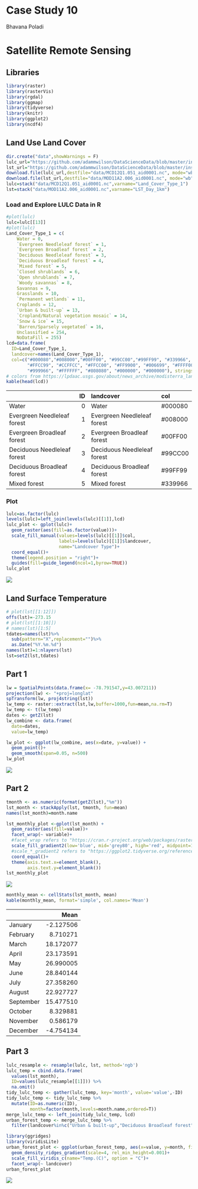 Case Study 10
================
Bhavana Poladi

# Satellite Remote Sensing

## Libraries

``` r
library(raster)
library(rasterVis)
library(rgdal)
library(ggmap)
library(tidyverse)
library(knitr)
library(ggplot2)
library(ncdf4)
```

## Land Use Land Cover

``` r
dir.create("data",showWarnings = F)
lulc_url="https://github.com/adammwilson/DataScienceData/blob/master/inst/extdata/appeears/MCD12Q1.051_aid0001.nc?raw=true"
lst_url="https://github.com/adammwilson/DataScienceData/blob/master/inst/extdata/appeears/MOD11A2.006_aid0001.nc?raw=true"
download.file(lulc_url,destfile="data/MCD12Q1.051_aid0001.nc", mode="wb")
download.file(lst_url,destfile="data/MOD11A2.006_aid0001.nc", mode="wb")
lulc=stack("data/MCD12Q1.051_aid0001.nc",varname="Land_Cover_Type_1")
lst=stack("data/MOD11A2.006_aid0001.nc",varname="LST_Day_1km")
```

### Load and Explore LULC Data in R

``` r
#plot(lulc)
lulc=lulc[[13]]
#plot(lulc)
Land_Cover_Type_1 = c(
    Water = 0, 
    `Evergreen Needleleaf forest` = 1, 
    `Evergreen Broadleaf forest` = 2,
    `Deciduous Needleleaf forest` = 3, 
    `Deciduous Broadleaf forest` = 4,
    `Mixed forest` = 5, 
    `Closed shrublands` = 6,
    `Open shrublands` = 7,
    `Woody savannas` = 8, 
    Savannas = 9,
    Grasslands = 10,
    `Permanent wetlands` = 11, 
    Croplands = 12,
    `Urban & built-up` = 13,
    `Cropland/Natural vegetation mosaic` = 14, 
    `Snow & ice` = 15,
    `Barren/Sparsely vegetated` = 16, 
    Unclassified = 254,
    NoDataFill = 255)
lcd=data.frame(
  ID=Land_Cover_Type_1,
  landcover=names(Land_Cover_Type_1),
  col=c("#000080","#008000","#00FF00", "#99CC00","#99FF99", "#339966", "#993366",
        "#FFCC99", "#CCFFCC", "#FFCC00", "#FF9900", "#006699", "#FFFF00", "#FF0000",
        "#999966", "#FFFFFF", "#808080", "#000000", "#000000"), stringsAsFactors = F)
# colors from https://lpdaac.usgs.gov/about/news_archive/modisterra_land_cover_types_yearly_l3_global_005deg_cmg_mod12c1
kable(head(lcd))
```

|                             | ID | landcover                   | col      |
| :-------------------------- | -: | :-------------------------- | :------- |
| Water                       |  0 | Water                       | \#000080 |
| Evergreen Needleleaf forest |  1 | Evergreen Needleleaf forest | \#008000 |
| Evergreen Broadleaf forest  |  2 | Evergreen Broadleaf forest  | \#00FF00 |
| Deciduous Needleleaf forest |  3 | Deciduous Needleleaf forest | \#99CC00 |
| Deciduous Broadleaf forest  |  4 | Deciduous Broadleaf forest  | \#99FF99 |
| Mixed forest                |  5 | Mixed forest                | \#339966 |

### Plot

``` r
lulc=as.factor(lulc)
levels(lulc)=left_join(levels(lulc)[[1]],lcd)
lulc_plot <- gplot(lulc)+
  geom_raster(aes(fill=as.factor(value)))+
  scale_fill_manual(values=levels(lulc)[[1]]$col,
                    labels=levels(lulc)[[1]]$landcover,
                    name="Landcover Type")+
  coord_equal()+
  theme(legend.position = "right")+
  guides(fill=guide_legend(ncol=1,byrow=TRUE))
lulc_plot
```

![](case_study_10_files/figure-gfm/unnamed-chunk-4-1.png)<!-- -->

## Land Surface Temperature

``` r
# plot(lst[[1:12]])
offs(lst)=-273.15
# plot(lst[[1:10]])
# names(lst)[1:5]
tdates=names(lst)%>%
  sub(pattern="X",replacement="")%>%
  as.Date("%Y.%m.%d")
names(lst)=1:nlayers(lst)
lst=setZ(lst,tdates)
```

## Part 1

``` r
lw = SpatialPoints(data.frame(x= -78.791547,y=43.007211))
projection(lw) <- "+proj=longlat"
spTransform(lw, proj4string(lst))
lw_temp <- raster::extract(lst,lw,buffer=1000,fun=mean,na.rm=T)
lw_temp <- t(lw_temp)
dates <- getZ(lst)
lw_combine <- data.frame(
  date=dates,
  value=lw_temp)
```

``` r
lw_plot <- ggplot(lw_combine, aes(x=date, y=value)) +
  geom_point()+
  geom_smooth(span=0.05, n=500)
lw_plot
```

![](case_study_10_files/figure-gfm/task-1-results-1.png)<!-- -->

## Part 2

``` r
tmonth <- as.numeric(format(getZ(lst),"%m"))
lst_month <- stackApply(lst, tmonth, fun=mean)
names(lst_month)=month.name
```

``` r
lst_monthly_plot <-gplot(lst_month) +
  geom_raster(aes(fill=value))+
  facet_wrap(~ variable)+
  #facet_wrap refers to "https://cran.r-project.org/web/packages/rasterVis/rasterVis.pdf"
  scale_fill_gradient2(low='blue', mid='grey80', high='red', midpoint=15)+
  #scale_*_gradient2 refers to "https://ggplot2.tidyverse.org/reference/scale_gradient.html"
  coord_equal()+
  theme(axis.text.x=element_blank(),
        axis.text.y=element_blank())
lst_monthly_plot
```

![](case_study_10_files/figure-gfm/unnamed-chunk-8-1.png)<!-- -->

``` r
monthly_mean <- cellStats(lst_month, mean)
kable(monthly_mean, format='simple', col.names='Mean')
```

|           |       Mean |
| --------- | ---------: |
| January   | \-2.127506 |
| February  |   8.710271 |
| March     |  18.172077 |
| April     |  23.173591 |
| May       |  26.990005 |
| June      |  28.840144 |
| July      |  27.358260 |
| August    |  22.927727 |
| September |  15.477510 |
| October   |   8.329881 |
| November  |   0.586179 |
| December  | \-4.754134 |

## Part 3

``` r
lulc_resample <- resample(lulc, lst, method='ngb')
lulc_temp = cbind.data.frame(
  values(lst_month),
  ID=values(lulc_resample[[1]])) %>%
  na.omit()
tidy_lulc_temp <- gather(lulc_temp, key='month', value='value',-ID)
tidy_lulc_temp <- tidy_lulc_temp %>%
  mutate(ID=as.numeric(ID),
         month=factor(month,levels=month.name,ordered=T))
merge_lulc_temp <- left_join(tidy_lulc_temp, lcd)
urban_forest_temp <- merge_lulc_temp %>%
  filter(landcover%in%c("Urban & built-up","Deciduous Broadleaf forest"))
```

``` r
library(ggridges)
library(viridisLite)
urban_forest_plot <- ggplot(urban_forest_temp, aes(x=value, y=month, fill=stat(x)))+
  geom_density_ridges_gradient(scale=4, rel_min_height=0.001)+
  scale_fill_viridis_c(name="Temp.(C)", option = "C")+
  facet_wrap(~ landcover)
urban_forest_plot
```

![](case_study_10_files/figure-gfm/unnamed-chunk-10-1.png)<!-- -->
